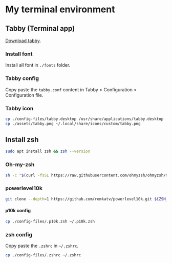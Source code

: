 # My terminal environment

## Tabby (Terminal app)

[Download tabby](https://tabby.sh/).

### Install font
Install all font in `./fonts` folder.

### Tabby config

Copy paste the `tabby.conf` content in Tabby > Configuration > Configuration file.

### Tabby icon

```bash 
cp ./config-files/tabby.desktop /usr/share/applications/tabby.desktop
cp ./assets/tabby.png ~/.local/share/icons/custom/tabby.png
```

## Install zsh

```bash
sudo apt install zsh && zsh --version
```

### Oh-my-zsh

```bash
sh -c "$(curl -fsSL https://raw.githubusercontent.com/ohmyzsh/ohmyzsh/master/tools/install.sh)"
```

### powerlevel10k

```bash
git clone --depth=1 https://github.com/romkatv/powerlevel10k.git ${ZSH_CUSTOM:-$HOME/.oh-my-zsh/custom}/themes/powerlevel10k
```

#### p10k config
```bash
cp ./config-files/.p10k.zsh ~/.p10k.zsh
```

### zsh config
Copy paste the `.zshrc` in `~/.zshrc`.

```bash
cp ./config-files/.zshrc ~/.zshrc
```